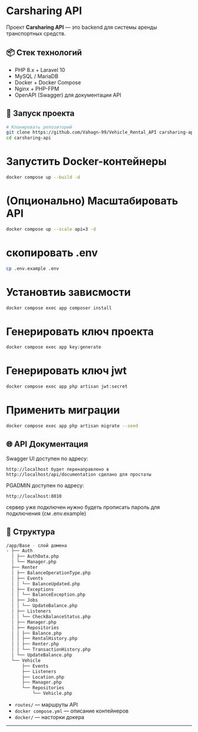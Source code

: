 # Carsharing API

Проект **Carsharing API** — это backend для системы аренды транспортных средств.

## 📦 Стек технологий

- PHP 8.x + Laravel 10
- MySQL / MariaDB
- Docker + Docker Compose
- Nginx + PHP-FPM
- OpenAPI (Swagger) для документации API

## 🚀 Запуск проекта

```bash
# Клонировать репозиторий
git clone https://github.com/Vahagn-99/Vehicle_Rental_API carsharing-api
cd carsharing-api
```

# Запустить Docker-контейнеры
```bash
docker compose up --build -d
```

# (Опционально) Масштабировать API
```bash
docker compose up --scale api=3 -d
```

# скопировать .env
```bash
cp .env.example .env
```

# Установтиь зависмости
```bash
docker compose exec app composer install
```

# Генерировать ключ проекта
```bash
docker compose exec app key:generate
```

# Генерировать ключ jwt
```bash
docker compose exec app php artisan jwt:secret
```

# Применить миграции
```bash
docker compose exec app php artisan migrate --seed
```

## 🌐 API Документация

Swagger UI доступен по адресу:

```
http://localhost будет перенаправлено в http://localhost/api/documentation сделано для простаты
```
PGADMIN доступен по адресу:

```
http://localhost:8010
```
сервер уже подключен нужно будеть прописать пароль для подключения (см .env.example)

## 📂 Структура
```bash
/app/Base - слой домена
- ├── Auth
  │ ├── AuthData.php
  │ └── Manager.php
  ├── Renter
  │ ├── BalanceOperationType.php
  │ ├── Events
  │ │ └── BalanceUpdated.php
  │ ├── Exceptions
  │ │ └── BalanceException.php
  │ ├── Jobs
  │ │ └── UpdateBalance.php
  │ ├── Listeners
  │ │ └── CheckBalanceStatus.php
  │ ├── Manager.php
  │ ├── Repositories
  │ │ ├── Balance.php
  │ │ ├── RentalHistory.php
  │ │ ├── Renter.php
  │ │ └── TransactionHistory.php
  │ └── UpdateBalance.php
  └── Vehicle
      ├── Events
      ├── Listeners
      ├── Location.php
      ├── Manager.php
      └── Repositories
          └── Vehicle.php
```

- `routes/` — маршруты API
- `docker compose.yml` — описание контейнеров
- `docker/` — насторки докера
---

